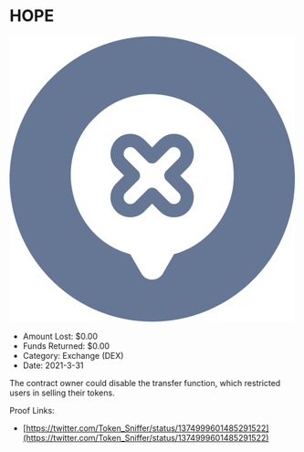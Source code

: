 # HOPE
![HOPE](/rektimages/HOPE.png)
- Amount Lost: $0.00
- Funds Returned: $0.00
- Category: Exchange (DEX)
- Date: 2021-3-31

The contract owner could disable the transfer function, which restricted users in selling their tokens.


Proof Links:
- [https://twitter.com/Token_Sniffer/status/1374999601485291522](https://twitter.com/Token_Sniffer/status/1374999601485291522)


